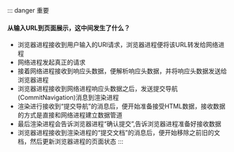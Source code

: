 ::: danger 重要
#### 从输入URL到页面展示，这中间发生了什么？
- 浏览器进程接收到用户输入的URl请求，浏览器进程便将该URL转发给网络进程
- 网络进程发起真正的请求
- 接着网络进程接收到响应头数据，便解析响应头数据，并将响应头数据发送给浏览器进程
- 浏览器进程接收到网络进程响应头数据之后，发送提交导航(CommitNavigation)消息到渲染进程
- 渲染进行接收到“提交导航”的消息后，便开始准备接受HTML数据，接收数据的方式是直接和网络进程建立数据管道
- 最后渲染进程会告诉浏览器进程“确认提交”,告诉浏览器进程准备好接收数据
- 浏览器进程接收到渲染进程的“提交文档”的消息后，便开始移除之前旧的文档，然后更新浏览器进程的页面状态
:::